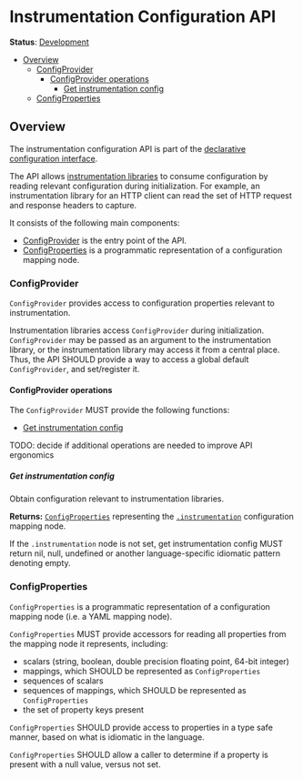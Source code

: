 <!--- Hugo front matter used to generate the website version of this page:
linkTitle: API
weight: 1
--->

# Instrumentation Configuration API

**Status**: [Development](../document-status.md)

<!-- toc -->

- [Overview](#overview)
  * [ConfigProvider](#configprovider)
    + [ConfigProvider operations](#configprovider-operations)
      - [Get instrumentation config](#get-instrumentation-config)
  * [ConfigProperties](#configproperties)

<!-- tocstop -->

## Overview

The instrumentation configuration API is part of
the [declarative configuration interface](./README.md#declarative-configuration).

The API allows [instrumentation libraries](../glossary.md#instrumentation-library)
to consume configuration by reading relevant configuration during
initialization. For example, an instrumentation library for an HTTP client can
read the set of HTTP request and response headers to capture.

It consists of the following main components:

* [ConfigProvider](#configprovider) is the entry point of the API.
* [ConfigProperties](#configproperties) is a programmatic representation of a
  configuration mapping node.

### ConfigProvider

`ConfigProvider` provides access to configuration properties relevant to
instrumentation.

Instrumentation libraries access `ConfigProvider` during
initialization. `ConfigProvider` may be passed as an argument to the
instrumentation library, or the instrumentation library may access it from a
central place. Thus, the API SHOULD provide a way to access a global
default `ConfigProvider`, and set/register it.

#### ConfigProvider operations

The `ConfigProvider` MUST provide the following functions:

* [Get instrumentation config](#get-instrumentation-config)

TODO: decide if additional operations are needed to improve API ergonomics

##### Get instrumentation config

Obtain configuration relevant to instrumentation libraries.

**Returns:** [`ConfigProperties`](#configproperties) representing
the [`.instrumentation`](https://github.com/open-telemetry/opentelemetry-configuration/blob/670901762dd5cce1eecee423b8660e69f71ef4be/examples/kitchen-sink.yaml#L438-L439)
configuration mapping node.

If the `.instrumentation` node is not set, get instrumentation config MUST
return nil, null, undefined or another language-specific idiomatic pattern
denoting empty.

### ConfigProperties

`ConfigProperties` is a programmatic representation of a configuration mapping
node (i.e. a YAML mapping node).

`ConfigProperties` MUST provide accessors for reading all properties from the
mapping node it represents, including:

* scalars (string, boolean, double precision floating point, 64-bit integer)
* mappings, which SHOULD be represented as `ConfigProperties`
* sequences of scalars
* sequences of mappings, which SHOULD be represented as `ConfigProperties`
* the set of property keys present

`ConfigProperties` SHOULD provide access to properties in a type safe manner,
based on what is idiomatic in the language.

`ConfigProperties` SHOULD allow a caller to determine if a property is present
with a null value, versus not set.
